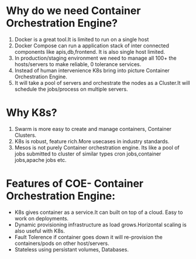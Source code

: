 # Why do we need Container Orchestration Engine?
1. Docker is a great tool.It is limited to run on a single host
2. Docker Compose can run a application stack of inter connected components like apis,db,frontend. It is also single host limited.
3. In production/staging environment we need to manage all 100+ the hosts/servers to make reliable, 0 tolerance services.
4. Instead of human intervenience K8s bring into picture Container Orchestration Engine.
5. It will take a pool of servers and orchestrate the nodes as a Cluster.It will schedule the jobs/process on multiple servers.

# Why K8s?
1. Swarm is more easy to create and manage containers, Container Clusters.
2. K8s is robust, feature rich.More usecases in industry standards.
3. Mesos is not purely Container orchestration engine. Its like a pool of jobs submitted to  cluster of similar types cron jobs,container jobs,apache jobs etc.

# Features of COE- Container Orchestration Engine:
- K8s gives container as a service.It can built on top of a cloud. Easy to work on deployments.
- Dynamic provisioning infrastructure as load grows.Horizontal scaling is also useful with K8s.
- Fault Tolerence if container goes down it will re-provision the containers/pods on other host/servers.
- Stateless using persistant volumes, Databases.

